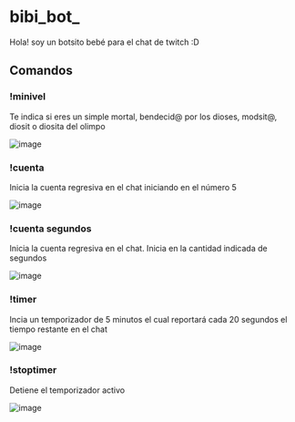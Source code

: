 
# bibi_bot_

Hola! soy un botsito bebé para el chat de twitch :D 

## Comandos

### !minivel
Te indica si eres un simple mortal, bendecid@ por los dioses, modsit@, diosit o diosita del olimpo

![image](https://github.com/bibiwatson/twitch-chatbot/assets/5191025/21b3909b-6b35-46ea-bbea-10ce9a8a5b75)



### !cuenta
Inicia la cuenta regresiva en el chat iniciando en el número 5

![image](https://github.com/bibiwatson/twitch-chatbot/assets/5191025/61a70363-85e9-4420-a6ba-97c93bed95a0)



### !cuenta segundos
Inicia la cuenta regresiva en el chat. Inicia en la cantidad indicada de segundos

![image](https://github.com/bibiwatson/twitch-chatbot/assets/5191025/b31caf63-bc4f-46ef-8aae-4cbfd7c92c99)



### !timer
Incia un temporizador de 5 minutos el cual reportará cada 20 segundos el tiempo restante en el chat

![image](https://github.com/bibiwatson/twitch-chatbot/assets/5191025/37c35f4a-b3ef-4cc2-bb84-8fc73de17491)



### !stoptimer
Detiene el temporizador activo

![image](https://github.com/bibiwatson/twitch-chatbot/assets/5191025/465d9f33-202b-4f05-9fd0-7728b6572172)
